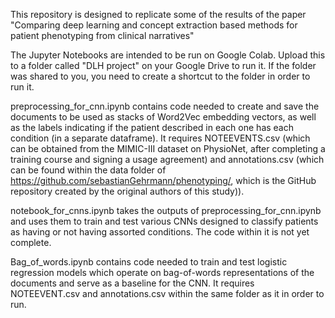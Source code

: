 This repository is designed to replicate some of the results of the paper
"Comparing deep learning and concept extraction based methods for patient
phenotyping from clinical narratives"

The Jupyter Notebooks are intended to be run on Google Colab. Upload this to a
folder called "DLH project" on your Google Drive to run it. If the folder
was shared to you, you need to create a shortcut to the folder in order to run it.

preprocessing_for_cnn.ipynb contains code needed to create and save the documents
to be used as stacks of Word2Vec embedding vectors, as well as the labels
indicating if the patient described in each one has each condition (in a separate dataframe).
It requires NOTEEVENTS.csv (which can be obtained from the MIMIC-III dataset
on PhysioNet, after completing a training course and signing a usage agreement)
and annotations.csv (which can be found within the data folder of
https://github.com/sebastianGehrmann/phenotyping/, which is the GitHub repository
created by the original authors of this study)).

notebook_for_cnns.ipynb takes the outputs of preprocessing_for_cnn.ipynb and
uses them to train and test various CNNs designed to classify patients as having
or not having assorted conditions. The code within it is not yet complete.

Bag_of_words.ipynb contains code needed to train and test logistic regression
models which operate on bag-of-words representations of the documents and serve
as a baseline for the CNN. It requires NOTEEVENT.csv and annotations.csv within
the same folder as it in order to run.